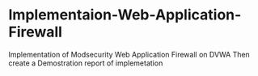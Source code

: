 # Implementaion-Web-Application-Firewall
Implementation of Modsecurity Web Application Firewall on DVWA
Then create a Demostration report of implemetation
